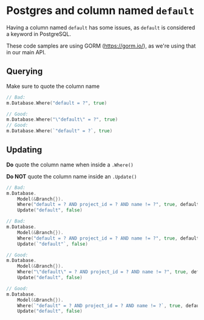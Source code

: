 # Postgres and column named `default`

Having a column named `default` has some issues, as `default` is considered a
keyword in PostgreSQL.

These code samples are using GORM (<https://gorm.io/>), as we're using that in
our main API.

## Querying

Make sure to quote the column name

```go
// Bad:
m.Database.Where("default = ?", true)
```

```go
// Good:
m.Database.Where("\"default\" = ?", true)
// Good:
m.Database.Where(`"default" = ?`, true)
```

## Updating

**Do** quote the column name when inside a `.Where()`

**Do NOT** quote the column name inside an `.Update()`

```go
// Bad:
m.Database.
	Model(&Branch{}).
	Where("default = ? AND project_id = ? AND name != ?", true, defaultBranch.ProjectID, defaultBranch.Name).
	Update("default", false)

// Bad:
m.Database.
	Model(&Branch{}).
	Where("default = ? AND project_id = ? AND name != ?", true, defaultBranch.ProjectID, defaultBranch.Name).
	Update(`"default"`, false)
```

```go
// Good:
m.Database.
	Model(&Branch{}).
	Where("\"default\" = ? AND project_id = ? AND name != ?", true, defaultBranch.ProjectID, defaultBranch.Name).
	Update("default", false)

// Good:
m.Database.
	Model(&Branch{}).
	Where(`"default" = ? AND project_id = ? AND name != ?`, true, defaultBranch.ProjectID, defaultBranch.Name).
	Update("default", false)
```
